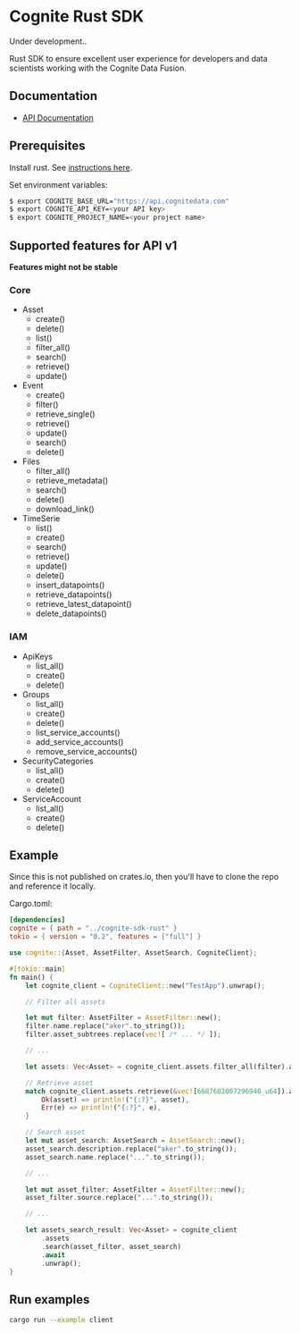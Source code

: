 Cognite Rust SDK
==========================

Under development.. 

Rust SDK to ensure excellent user experience for developers and data scientists working with the Cognite Data Fusion.

## Documentation
* [API Documentation](https://docs.cognite.com/api/v1/)

## Prerequisites
 Install rust. See [instructions here](https://rustup.rs/).

Set environment variables:

```bash
$ export COGNITE_BASE_URL="https://api.cognitedata.com"
$ export COGNITE_API_KEY=<your API key>
$ export COGNITE_PROJECT_NAME=<your project name>
```


## Supported features for API v1

**Features might not be stable**


### Core
- Asset
	- create()
	- delete()
	- list()
  - filter_all()
  - search()
  - retrieve()
  - update()
- Event
	- create()
	- filter()
	- retrieve_single()
	- retrieve()
  - update()
  - search()
  - delete()
- Files
  - filter_all()
  - retrieve_metadata()
  - search()
  - delete()
  - download_link()
- TimeSerie
	- list()
	- create()
  - search()
  - retrieve()
  - update()
  - delete()
  - insert_datapoints()
  - retrieve_datapoints()
  - retrieve_latest_datapoint()
  - delete_datapoints()
### IAM
- ApiKeys
  - list_all()
  - create()
  - delete()
- Groups
  - list_all()
  - create()
  - delete()
  - list_service_accounts()
  - add_service_accounts()
  - remove_service_accounts()
- SecurityCategories
  - list_all()
  - create()
  - delete()
- ServiceAccount
  - list_all()
  - create()
  - delete()


## Example

Since this is not published on crates.io, then you'll have to clone the repo and reference it locally.

Cargo.toml:

```TOML
[dependencies]
cognite = { path = "../cognite-sdk-rust" }
tokio = { version = "0.2", features = ["full"] }
```

```Rust
use cognite::{Asset, AssetFilter, AssetSearch, CogniteClient};

#[tokio::main]
fn main() {
    let cognite_client = CogniteClient::new("TestApp").unwrap();

    // Filter all assets

    let mut filter: AssetFilter = AssetFilter::new();
    filter.name.replace("aker".to_string());
    filter.asset_subtrees.replace(vec![ /* ... */ ]);

    // ...

    let assets: Vec<Asset> = cognite_client.assets.filter_all(filter).await.unwrap();

    // Retrieve asset
    match cognite_client.assets.retrieve(&vec![6687602007296940_u64]).await {
        Ok(asset) => println!("{:?}", asset),
        Err(e) => println!("{:?}", e),
    }

    // Search asset
    let mut asset_search: AssetSearch = AssetSearch::new();
    asset_search.description.replace("aker".to_string());
    asset_search.name.replace("...".to_string());

    // ...

    let mut asset_filter: AssetFilter = AssetFilter::new();
    asset_filter.source.replace("...".to_string());

    // ...

    let assets_search_result: Vec<Asset> = cognite_client
        .assets
        .search(asset_filter, asset_search)
        .await
        .unwrap();
}
```

## Run examples

```bash
cargo run --example client
```
